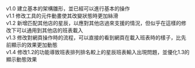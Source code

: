 v1.0  建立基本的架構雛形，並已經可以進行基本的操作  
v1.1  修改工具的元件動畫使其改變狀態時更加絲滑  
v1.2  新增匹配其他店的星辰，以應對其他店過來支援的情況，但似乎在這樣的修改下可以通用到其他店的班表載入  
v1.3  修改對網頁操作時的流程，可以直接的看到網頁在載入班表時的樣子，比先前顯示的效果更加動態  
v1.4  修改1.2的功能導致班表排列排名較上的星辰班表輸入出現問題，並優化1.3的顯示動態效果  
